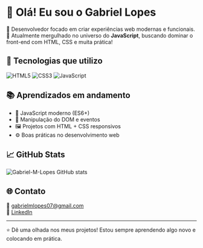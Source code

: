 # 👋 Olá! Eu sou o Gabriel Lopes

🎯 Desenvolvedor focado em criar experiências web modernas e funcionais.  
📌 Atualmente mergulhado no universo do **JavaScript**, buscando dominar o front-end com HTML, CSS e muita prática!

## 🚀 Tecnologias que utilizo

![HTML5](https://img.shields.io/badge/-HTML5-E34F26?style=flat&logo=html5&logoColor=fff)
![CSS3](https://img.shields.io/badge/-CSS3-1572B6?style=flat&logo=css3)
![JavaScript](https://img.shields.io/badge/-JavaScript-F7DF1E?style=flat&logo=javascript&logoColor=000)

## 📚 Aprendizados em andamento

- 🧠 JavaScript moderno (ES6+)
- 🧩 Manipulação do DOM e eventos
- 🖼️ Projetos com HTML + CSS responsivos
- ⚙️ Boas práticas no desenvolvimento web

## 📈 GitHub Stats

![Gabriel-M-Lopes GitHub stats](https://github-readme-stats.vercel.app/api?username=Gabriel-M-Lopes&show_icons=true&theme=tokyonight)

## 🌐 Contato

📧 gabrielmlopes07@gmail.com  
🔗 [LinkedIn](https://www.linkedin.com/in/gabrielmllopes)

---

⭐️ Dê uma olhada nos meus projetos! Estou sempre aprendendo algo novo e colocando em prática.
